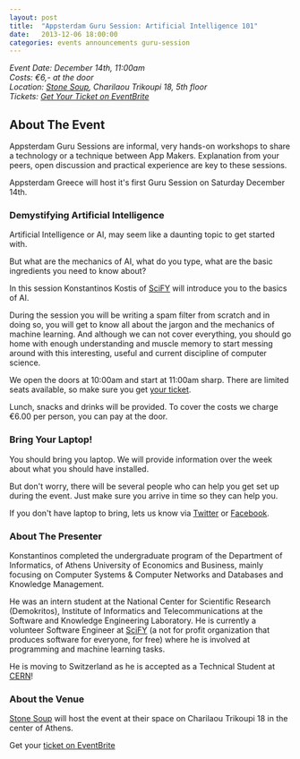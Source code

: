 ```yaml
---
layout: post
title:  "Appsterdam Guru Session: Artificial Intelligence 101"
date:   2013-12-06 18:00:00
categories: events announcements guru-session
---
```


_Event Date: December 14th, 11:00am_  
_Costs: €6,- at the door_  
_Location: [Stone Soup], Charilaou Trikoupi 18, 5th floor_  
_Tickets: [Get Your Ticket on EventBrite][Ticket]_  

## About The Event

Appsterdam Guru Sessions are informal, very hands-on workshops to share a technology or a technique between App Makers. Explanation from your peers, open discussion and practical experience are key to these sessions.

Appsterdam Greece will host it's first Guru Session on Saturday December 14th.


### Demystifying Artificial Intelligence

Artificial Intelligence or AI, may seem like a daunting topic to get started with.

But what are the mechanics of AI, what do you type, what are the basic ingredients you need to know about?

In this session Konstantinos Kostis of [SciFY] will introduce you to the basics of AI.

During the session you will be writing a spam filter from scratch and in doing so, you will get to know all about the jargon and the mechanics of machine learning. And although we can not cover everything, you should go home with enough understanding and muscle memory to start messing around with this interesting, useful and current discipline of computer science.

We open the doors at 10:00am and start at 11:00am sharp. There are limited seats available, so make sure you get [your ticket][Ticket].

Lunch, snacks and drinks will be provided. To cover the costs we charge €6.00 per person, you can pay at the door.

### Bring Your Laptop!

You should bring you laptop. We will provide information over the week about what you should have installed.

But don't worry, there will be several people who can help you get set up during the event. Just make sure you arrive in time so they can help you.

If you don't have laptop to bring, lets us know via [Twitter](https://twitter.com/AppsterdamGr) or [Facebook](https://www.facebook.com/AppsterdamsGreekEmbassy).


### About The Presenter

Konstantinos completed the undergraduate program of the Department of Informatics, of Athens University of Economics and Business, mainly focusing on Computer Systems & Computer Networks and Databases and Knowledge Management.
 
He was an intern student at the National Center for Scientific Research (Demokritos), Institute of Informatics and Telecommunications at the Software and Knowledge Engineering Laboratory. He is currently a volunteer Software Engineer at [SciFY] \(a not for profit organization that produces software for everyone, for free) where he is involved at programming and machine learning tasks.

He is moving to Switzerland as he is accepted as a Technical Student at [CERN](http://www.cern.ch)!

### About the Venue

[Stone Soup] will host the event at their space on Charilaou Trikoupi 18 in the center of Athens.

Get your [ticket on EventBrite][Ticket]

[SciFY]: http://www.scify.gr
[Ticket]: https://www.eventbrite.com/e/appsterdam-greece-guru-session-artificial-intelligence-101-tickets-9693570731
[Stone Soup]: http://stonesoup.io

